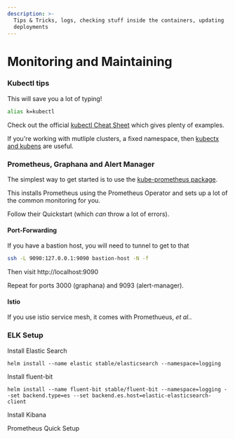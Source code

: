 ```yaml
---
description: >-
  Tips & Tricks, logs, checking stuff inside the containers, updating
  deployments
---
```


# Monitoring and Maintaining

### Kubectl tips

This will save you a lot of typing!

```bash
alias k=kubectl
```

Check out the official [kubectl Cheat Sheet](https://kubernetes.io/docs/reference/kubectl/cheatsheet/) which gives plenty of examples.

If you're working with mutliple clusters, a fixed namespace, then [kubectx and kubens](https://kubectx.dev) are useful.

### Prometheus, Graphana and Alert Manager

The simplest way to get started is to use the [kube-prometheus package](https://github.com/coreos/prometheus-operator/tree/master/contrib/kube-prometheus).

This installs Prometheus using the Prometheus Operator and sets up a
lot of the common monitoring for you.

Follow their Quickstart (which _can_ throw a lot of errors).

#### Port-Forwarding

If you have a bastion host, you will need to tunnel to get to that

```bash
ssh -L 9090:127.0.0.1:9090 bastion-host -N -f
```

Then visit http://localhost:9090

Repeat for ports 3000 (graphana) and 9093 (alert-manager).

#### Istio

If you use istio service mesh, it comes with Promethueus, _et al._.

### ELK Setup

Install Elastic Search

```text
helm install --name elastic stable/elasticsearch --namespace=logging
```

Install fluent-bit

```text
helm install --name fluent-bit stable/fluent-bit --namespace=logging --set backend.type=es --set backend.es.host=elastic-elasticsearch-client
```

Install Kibana



  
  
Prometheus Quick Setup

